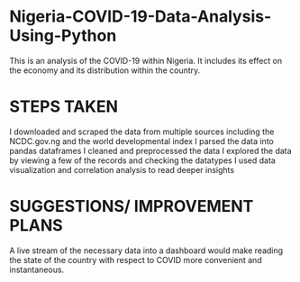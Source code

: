 # Nigeria-COVID-19-Data-Analysis-Using-Python

This is an analysis of the COVID-19 within Nigeria. It includes its effect on the economy and its distribution within the country.

# STEPS TAKEN

I downloaded and scraped the data from multiple sources including the NCDC.gov.ng and the world developmental index
I parsed the data into pandas dataframes
I cleaned and preprocessed the data
I explored the data by viewing a few of the records and checking the datatypes
I used data visualization and correlation analysis to read deeper insights

# SUGGESTIONS/ IMPROVEMENT PLANS

A live stream of the necessary data into a dashboard would make reading the state of the country with respect to COVID more convenient and instantaneous.
